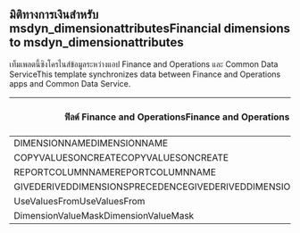 ## <a name="financial-dimensions-to-msdyn_dimensionattributes"></a><span data-ttu-id="8d867-101">มิติทางการเงินสำหรับ msdyn_dimensionattributes</span><span class="sxs-lookup"><span data-stu-id="8d867-101">Financial dimensions to msdyn_dimensionattributes</span></span>

<span data-ttu-id="8d867-102">เท็มเพลตนี้ซิงโครไนส์ข้อมูลระหว่างแอป Finance and Operations และ Common Data Service</span><span class="sxs-lookup"><span data-stu-id="8d867-102">This template synchronizes data between Finance and Operations apps and Common Data Service.</span></span>

<span data-ttu-id="8d867-103">ฟิลด์ Finance and Operations</span><span class="sxs-lookup"><span data-stu-id="8d867-103">Finance and Operations field</span></span> | <span data-ttu-id="8d867-104">ชนิดของการแม็ป</span><span class="sxs-lookup"><span data-stu-id="8d867-104">Map type</span></span> | <span data-ttu-id="8d867-105">ฟิลด์ Dynamics 365 อื่นๆ</span><span class="sxs-lookup"><span data-stu-id="8d867-105">Other Dynamics 365 field</span></span> | <span data-ttu-id="8d867-106">ค่าเริ่มต้น</span><span class="sxs-lookup"><span data-stu-id="8d867-106">Default value</span></span>
---|---|---|---
<span data-ttu-id="8d867-107">DIMENSIONNAME</span><span class="sxs-lookup"><span data-stu-id="8d867-107">DIMENSIONNAME</span></span> | = | <span data-ttu-id="8d867-108">msdyn_dimensionname</span><span class="sxs-lookup"><span data-stu-id="8d867-108">msdyn_dimensionname</span></span> | 
<span data-ttu-id="8d867-109">COPYVALUESONCREATE</span><span class="sxs-lookup"><span data-stu-id="8d867-109">COPYVALUESONCREATE</span></span> | >< | <span data-ttu-id="8d867-110">msdyn_copyvaluesoncreate</span><span class="sxs-lookup"><span data-stu-id="8d867-110">msdyn_copyvaluesoncreate</span></span> | 
<span data-ttu-id="8d867-111">REPORTCOLUMNNAME</span><span class="sxs-lookup"><span data-stu-id="8d867-111">REPORTCOLUMNNAME</span></span> | = | <span data-ttu-id="8d867-112">msdyn_reportcolumnname</span><span class="sxs-lookup"><span data-stu-id="8d867-112">msdyn_reportcolumnname</span></span> | 
<span data-ttu-id="8d867-113">GIVEDERIVEDDIMENSIONSPRECEDENCE</span><span class="sxs-lookup"><span data-stu-id="8d867-113">GIVEDERIVEDDIMENSIONSPRECEDENCE</span></span> | >< | <span data-ttu-id="8d867-114">msdyn_givederiveddimensionsprecedence</span><span class="sxs-lookup"><span data-stu-id="8d867-114">msdyn_givederiveddimensionsprecedence</span></span> | 
<span data-ttu-id="8d867-115">UseValuesFrom</span><span class="sxs-lookup"><span data-stu-id="8d867-115">UseValuesFrom</span></span> | = | <span data-ttu-id="8d867-116">msdyn_usevaluesfrom</span><span class="sxs-lookup"><span data-stu-id="8d867-116">msdyn_usevaluesfrom</span></span> | 
<span data-ttu-id="8d867-117">DimensionValueMask</span><span class="sxs-lookup"><span data-stu-id="8d867-117">DimensionValueMask</span></span> | = | <span data-ttu-id="8d867-118">msdyn_dimensionvaluemask</span><span class="sxs-lookup"><span data-stu-id="8d867-118">msdyn_dimensionvaluemask</span></span> | 
